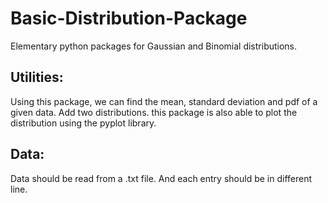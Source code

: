 # Basic-Distribution-Package

Elementary python packages for Gaussian and Binomial distributions.

## Utilities:

Using this package, we can find the mean, standard deviation and pdf of a given data.
Add two distributions. this package is also able to plot the distribution using the 
pyplot library.

## Data: 
Data should be read from a .txt file. And each entry should be in different line.
